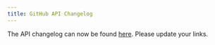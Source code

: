 ```yaml
---
title: GitHub API Changelog
---
```


The API changelog can now be found [here](/changes). Please update your links.
